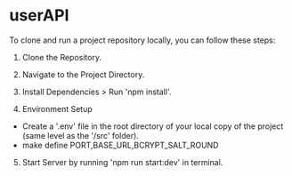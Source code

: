# userAPI
To clone and run a project repository locally, you can follow these steps:
1. Clone the Repository.

2. Navigate to the Project Directory.

3. Install Dependencies > Run 'npm install'.

4. Environment Setup 
- Create a '.env' file in the root directory of your local copy of the project (same level as the '/src' folder).
- make define PORT,BASE_URL,BCRYPT_SALT_ROUND 

5. Start Server by running 'npm run start:dev' in terminal.


